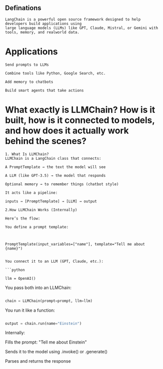 ## Definations
```
LangChain is a powerful open source framework designed to help developers build applications using
large language models (LLMs) like GPT, Claude, Mistral, or Gemini with tools, memory, and realworld data.
```
 # Applications
```
Send prompts to LLMs

Combine tools like Python, Google Search, etc.

Add memory to chatbots

Build smart agents that take actions
```
# What exactly is LLMChain? How is it built, how is it connected to models, and how does it actually work behind the scenes?
```
1. What Is LLMChain?
LLMChain is a LangChain class that connects:

A PromptTemplate → the text the model will see

A LLM (like GPT-3.5) → the model that responds

Optional memory → to remember things (chatbot style)

It acts like a pipeline:

inputs → [PromptTemplate] → [LLM] → output

```

```
2.How LLMChain Works (Internally)

Here’s the flow:

You define a prompt template:



PromptTemplate(input_variables=["name"], template="Tell me about {name}")


You connect it to an LLM (GPT, Claude, etc.):

```python

llm = OpenAI()
```
You pass both into an LLMChain:

```python

chain = LLMChain(prompt=prompt, llm=llm)
```
You run it like a function:

```python

output = chain.run(name="Einstein")
```
Internally:

Fills the prompt: "Tell me about Einstein"

Sends it to the model using .invoke() or .generate()

Parses and returns the response
```
